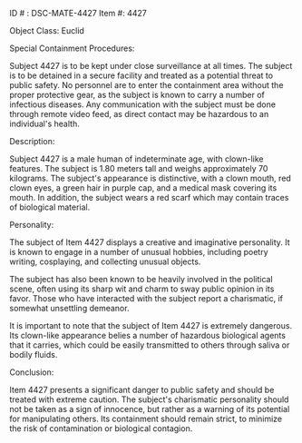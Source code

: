 ID # : DSC-MATE-4427
Item #: 4427

Object Class: Euclid


Special Containment Procedures:

Subject 4427 is to be kept under close surveillance at all times. The subject is to be detained in a secure facility and treated as a potential threat to public safety. No personnel are to enter the containment area without the proper protective gear, as the subject is known to carry a number of infectious diseases. Any communication with the subject must be done through remote video feed, as direct contact may be hazardous to an individual's health. 

Description:

Subject 4427 is a male human of indeterminate age, with clown-like features. The subject is 1.80 meters tall and weighs approximately 70 kilograms. The subject's appearance is distinctive, with a clown mouth, red clown eyes, a green hair in purple cap, and a medical mask covering its mouth. In addition, the subject wears a red scarf which may contain traces of biological material. 

Personality:

The subject of Item 4427 displays a creative and imaginative personality. It is known to engage in a number of unusual hobbies, including poetry writing, cosplaying, and collecting unusual objects. 

The subject has also been known to be heavily involved in the political scene, often using its sharp wit and charm to sway public opinion in its favor. Those who have interacted with the subject report a charismatic, if somewhat unsettling demeanor. 

It is important to note that the subject of Item 4427 is extremely dangerous. Its clown-like appearance belies a number of hazardous biological agents that it carries, which could be easily transmitted to others through saliva or bodily fluids. 

Conclusion:

Item 4427 presents a significant danger to public safety and should be treated with extreme caution. The subject's charismatic personality should not be taken as a sign of innocence, but rather as a warning of its potential for manipulating others. Its containment should remain strict, to minimize the risk of contamination or biological contagion.